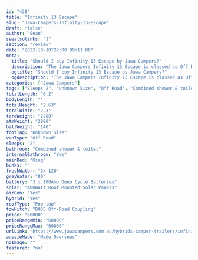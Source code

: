 ```yaml
---
id: "438"
title: "Infinity 13 Escape"
slug: "Jawa-Campers-Infinity-13-Escape"
draft: "false"
author: "Sean"
seealsolinks: "1"
section: "review"
date: "2022-10-10T22:00:09+11:00"
meta:
  title: "Should I buy Infinity 13 Escape by Jawa Campers?"
  description: "The Jawa Campers Infinity 13 Escape is classed as Off Road, and sleeps 2 people. It is Made Overseas and comes in at Unknown Size. It generally has Combined shower & toilet."
  ogtitle: "Should I buy Infinity 13 Escape by Jawa Campers?"
  ogdescription: "The Jawa Campers Infinity 13 Escape is classed as Off Road, and sleeps 2 people. It is Made Overseas and comes in at Unknown Size. It generally has Combined shower & toilet."
categories: ["Jawa Campers"]
tags: ["Sleeps 2", "Unknown Size", "Off Road", "Combined shower & toilet", "Pop top", "50 - 60k", "Made Overseas"]
totalLength: "6.2"
bodyLength: ""
totalHeight: "2.63"
totalWidth: "2.3"
tareWeight: "2280"
atmWeight: "2990"
ballWeight: "140"
footTag: "Unknown Size"
vanType: "Off Road"
sleeps: "2"
bathroom: "Combined shower & toilet"
internalBathroom: "Yes"
mainBed: "King"
bunks: ""
freshWater: "2x 120"
greyWater: "80"
battery: "3 x 100Amp Deep Cycle Batteries"
solar: "400Watt Roof Mounted Solar Panels"
airCon: "Yes"
hybrid: "Yes"
roofType: "Pop top"
towHitch: "DO35 Off-Road Coupling"
price: "60000"
priceRangeMin: "60000"
priceRangeMax: "60000"
urlLink: "https://www.jawacampers.com.au/hybrids-camper-trailers/infinity-13-escape/"
aussieMade: "Made Overseas"
noImage: ""
featured: "no"
---
```

